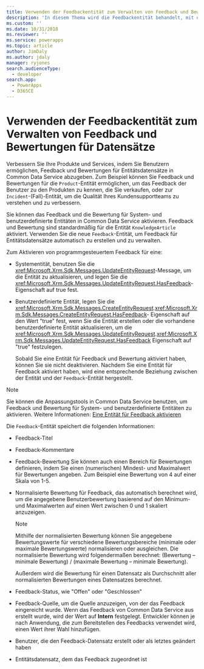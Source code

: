 ```yaml
---
title: Verwenden der Feedbackentität zum Verwalten von Feedback und Bewertungen für Datensätze (Common Data Service) | Microsoft Docs
description: 'In diesem Thema wird die Feedbackentität behandelt, mit der Feedback und Bewertungen für Datensätze abgerufen werden.'
ms.custom: ''
ms.date: 10/31/2018
ms.reviewer: ''
ms.service: powerapps
ms.topic: article
author: JimDaly
ms.author: jdaly
manager: ryjones
search.audienceType:
  - developer
search.app:
  - PowerApps
  - D365CE
---
```

# <a name="use-the-feedback-entity-to-manage-feedback-and-ratings-for-records"></a>Verwenden der Feedbackentität zum Verwalten von Feedback und Bewertungen für Datensätze

Verbessern Sie Ihre Produkte und Services, indem Sie Benutzern ermöglichen, Feedback und Bewertungen für Entitätsdatensätze in Common Data Service abzugeben. Zum Beispiel können Sie Feedback und Bewertungen für die `Product`-Entität ermöglichen, um das Feedback der Benutzer zu den Produkten zu kennen, die Sie verkaufen, oder zur `Incident`-(Fall)-Entität, um die Qualität Ihres Kundensupportteams zu verstehen und zu verbessern.  
  
 Sie können das Feedback und die Bewertung für System- und benutzerdefinierte Entitäten in Common Data Service aktivieren. Feedback und Bewertung sind standardmäßig für die Entität `KnowledgeArticle` aktiviert. Verwenden Sie die neue `Feedback`-Entität, um Feedback für Entitätsdatensätze automatisch zu erstellen und zu verwalten.  
  
 Zum Aktivieren von programmgesteuertem Feedback für eine:  
  
- Systementität, benutzen Sie die <xref:Microsoft.Xrm.Sdk.Messages.UpdateEntityRequest>-Message, um die Entität zu aktualisieren, und legen Sie die <xref:Microsoft.Xrm.Sdk.Messages.UpdateEntityRequest.HasFeedback>-Eigenschaft auf true fest.  
  
- Benutzerdefinierte Entität, legen Sie die <xref:Microsoft.Xrm.Sdk.Messages.CreateEntityRequest>.<xref:Microsoft.Xrm.Sdk.Messages.CreateEntityRequest.HasFeedback>- Eigenschaft auf den Wert "true" fest, wenn Sie die Entität erstellen oder die vorhandene benutzerdefinierte Entität aktualisieren, um die <xref:Microsoft.Xrm.Sdk.Messages.UpdateEntityRequest>.<xref:Microsoft.Xrm.Sdk.Messages.UpdateEntityRequest.HasFeedback> Eigenschaft auf "true" festzulegen.  
  
  Sobald Sie eine Entität für Feedback und Bewertung aktiviert haben, können Sie sie nicht deaktivieren. Nachdem Sie eine Entität für Feedback aktiviert haben, wird eine entsprechende Beziehung zwischen der Entität und der `Feedback`-Entität hergestellt.  
  
> [!NOTE]
>  Sie können die Anpassungstools in Common Data Service benutzen, um Feedback und Bewertung für System- und benutzerdefinierte Entitäten zu aktivieren. Weitere Informationen: [Eine Entität für Feedback aktivieren](http://go.microsoft.com/fwlink/p/?LinkId=785436)  
  
 Die `Feedback`-Entität speichert die folgenden Informationen:  
  
- Feedback-Titel  
  
- Feedback-Kommentare  
  
- Feedback-Bewertung Sie können auch einen Bereich für Bewertungen definieren, indem Sie einen (numerischen) Mindest- und Maximalwert für Bewertungen angeben. Zum Beispiel eine Bewertung von 4 auf einer Skala von 1-5.  
  
- Normalisierte Bewertung für Feedback, das automatisch berechnet wird, um die angegebene Benutzerbewertung basierend auf den Minimum- und Maximalwerten auf einen Wert zwischen 0 und 1 skaliert anzuzeigen.  
  
  > [!NOTE]
  >  Mithilfe der normalisierten Bewertung können Sie angegebene Bewertungswerte für verschiedene Bewertungsbereiche (minimale oder maximale Bewertungswerte) normalisieren oder ausgleichen. Die normalisierte Bewertung wird folgendermaßen berechnet: (Bewertung – minimale Bewertung) / (maximale Bewertung – minimale Bewertung).  
  >   
  >  Außerdem wird die Bewertung für einen Datensatz als Durchschnitt aller normalisierten Bewertungen eines Datensatzes berechnet.  
  
- Feedback-Status, wie "Offen" oder "Geschlossen"  
  
- Feedback-Quelle, um die Quelle anzuzeigen, von der das Feedback eingereicht wurde. Wenn das Feedback von Common Data Service aus erstellt wurde, wird der Wert auf **Intern** festgelegt. Entwickler können je nach Anwendung, die zum Bereitstellen des Feedbacks verwendet wird, einen Wert ihrer Wahl hinzufügen.  
  
- Benutzer, die den Feedback-Datensatz erstellt oder als letztes geändert haben  
  
- Entitätsdatensatz, dem das Feedback zugeordnet ist  
  